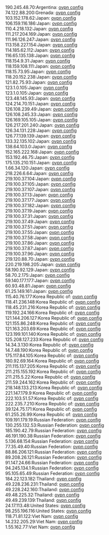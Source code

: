190.245.48.70:Argentina: [ovpn config](vpn/190_245_48_70.ovpn)  
74.122.88.200:Grenada: [ovpn config](vpn/74_122_88_200.ovpn)  
103.152.178.62:Japan: [ovpn config](vpn/103_152_178_62.ovpn)  
106.159.116.186:Japan: [ovpn config](vpn/106_159_116_186.ovpn)  
110.4.218.132:Japan: [ovpn config](vpn/110_4_218_132.ovpn)  
111.217.204.169:Japan: [ovpn config](vpn/111_217_204_169.ovpn)  
111.96.126.247:Japan: [ovpn config](vpn/111_96_126_247.ovpn)  
113.158.227.154:Japan: [ovpn config](vpn/113_158_227_154.ovpn)  
114.185.62.112:Japan: [ovpn config](vpn/114_185_62_112.ovpn)  
116.65.135.138:Japan: [ovpn config](vpn/116_65_135_138.ovpn)  
118.154.9.31:Japan: [ovpn config](vpn/118_154_9_31.ovpn)  
118.159.108.111:Japan: [ovpn config](vpn/118_159_108_111.ovpn)  
118.15.73.95:Japan: [ovpn config](vpn/118_15_73_95.ovpn)  
118.20.152.238:Japan: [ovpn config](vpn/118_20_152_238.ovpn)  
121.82.75.93:Japan: [ovpn config](vpn/121_82_75_93.ovpn)  
123.1.0.105:Japan: [ovpn config](vpn/123_1_0_105.ovpn)  
123.1.0.105:Japan: [ovpn config](vpn/123_1_0_105.ovpn)  
123.48.145.93:Japan: [ovpn config](vpn/123_48_145_93.ovpn)  
124.214.70.151:Japan: [ovpn config](vpn/124_214_70_151.ovpn)  
126.108.239.49:Japan: [ovpn config](vpn/126_108_239_49.ovpn)  
126.108.245.33:Japan: [ovpn config](vpn/126_108_245_33.ovpn)  
126.169.105.105:Japan: [ovpn config](vpn/126_169_105_105.ovpn)  
126.217.201.240:Japan: [ovpn config](vpn/126_217_201_240.ovpn)  
126.34.131.228:Japan: [ovpn config](vpn/126_34_131_228.ovpn)  
126.77.139.139:Japan: [ovpn config](vpn/126_77_139_139.ovpn)  
133.32.135.102:Japan: [ovpn config](vpn/133_32_135_102.ovpn)  
138.64.103.0:Japan: [ovpn config](vpn/138_64_103_0.ovpn)  
152.165.222.168:Japan: [ovpn config](vpn/152_165_222_168.ovpn)  
153.192.46.75:Japan: [ovpn config](vpn/153_192_46_75.ovpn)  
175.135.210.151:Japan: [ovpn config](vpn/175_135_210_151.ovpn)  
1.66.34.120:Japan: [ovpn config](vpn/1_66_34_120.ovpn)  
218.226.6.64:Japan: [ovpn config](vpn/218_226_6_64.ovpn)  
219.100.37.104:Japan: [ovpn config](vpn/219_100_37_104.ovpn)  
219.100.37.105:Japan: [ovpn config](vpn/219_100_37_105.ovpn)  
219.100.37.107:Japan: [ovpn config](vpn/219_100_37_107.ovpn)  
219.100.37.13:Japan: [ovpn config](vpn/219_100_37_13.ovpn)  
219.100.37.177:Japan: [ovpn config](vpn/219_100_37_177.ovpn)  
219.100.37.182:Japan: [ovpn config](vpn/219_100_37_182.ovpn)  
219.100.37.19:Japan: [ovpn config](vpn/219_100_37_19.ovpn)  
219.100.37.31:Japan: [ovpn config](vpn/219_100_37_31.ovpn)  
219.100.37.49:Japan: [ovpn config](vpn/219_100_37_49.ovpn)  
219.100.37.51:Japan: [ovpn config](vpn/219_100_37_51.ovpn)  
219.100.37.55:Japan: [ovpn config](vpn/219_100_37_55.ovpn)  
219.100.37.58:Japan: [ovpn config](vpn/219_100_37_58.ovpn)  
219.100.37.86:Japan: [ovpn config](vpn/219_100_37_86.ovpn)  
219.100.37.87:Japan: [ovpn config](vpn/219_100_37_87.ovpn)  
219.100.37.96:Japan: [ovpn config](vpn/219_100_37_96.ovpn)  
219.120.88.70:Japan: [ovpn config](vpn/219_120_88_70.ovpn)  
220.219.198.205:Japan: [ovpn config](vpn/220_219_198_205.ovpn)  
58.190.92.129:Japan: [ovpn config](vpn/58_190_92_129.ovpn)  
58.70.2.175:Japan: [ovpn config](vpn/58_70_2_175.ovpn)  
59.140.177.177:Japan: [ovpn config](vpn/59_140_177_177.ovpn)  
60.93.48.81:Japan: [ovpn config](vpn/60_93_48_81.ovpn)  
61.25.149.161:Japan: [ovpn config](vpn/61_25_149_161.ovpn)  
115.40.76.177:Korea Republic of: [ovpn config](vpn/115_40_76_177.ovpn)  
118.41.236.148:Korea Republic of: [ovpn config](vpn/118_41_236_148.ovpn)  
118.45.231.216:Korea Republic of: [ovpn config](vpn/118_45_231_216.ovpn)  
119.192.24.166:Korea Republic of: [ovpn config](vpn/119_192_24_166.ovpn)  
121.144.206.127:Korea Republic of: [ovpn config](vpn/121_144_206_127.ovpn)  
121.155.86.248:Korea Republic of: [ovpn config](vpn/121_155_86_248.ovpn)  
121.163.203.69:Korea Republic of: [ovpn config](vpn/121_163_203_69.ovpn)  
123.199.101.140:Korea Republic of: [ovpn config](vpn/123_199_101_140.ovpn)  
125.208.127.233:Korea Republic of: [ovpn config](vpn/125_208_127_233.ovpn)  
14.34.3.130:Korea Republic of: [ovpn config](vpn/14_34_3_130.ovpn)  
14.7.48.190:Korea Republic of: [ovpn config](vpn/14_7_48_190.ovpn)  
175.117.84.105:Korea Republic of: [ovpn config](vpn/175_117_84_105.ovpn)  
180.92.69.164:Korea Republic of: [ovpn config](vpn/180_92_69_164.ovpn)  
211.115.137.205:Korea Republic of: [ovpn config](vpn/211_115_137_205.ovpn)  
211.215.155.192:Korea Republic of: [ovpn config](vpn/211_215_155_192.ovpn)  
211.215.5.22:Korea Republic of: [ovpn config](vpn/211_215_5_22.ovpn)  
211.59.244.162:Korea Republic of: [ovpn config](vpn/211_59_244_162.ovpn)  
218.148.133.213:Korea Republic of: [ovpn config](vpn/218_148_133_213.ovpn)  
221.147.179.9:Korea Republic of: [ovpn config](vpn/221_147_179_9.ovpn)  
222.103.51.57:Korea Republic of: [ovpn config](vpn/222_103_51_57.ovpn)  
222.235.7.210:Korea Republic of: [ovpn config](vpn/222_235_7_210.ovpn)  
39.124.75.171:Korea Republic of: [ovpn config](vpn/39_124_75_171.ovpn)  
61.255.26.99:Korea Republic of: [ovpn config](vpn/61_255_26_99.ovpn)  
109.191.179.19:Russian Federation: [ovpn config](vpn/109_191_179_19.ovpn)  
130.255.132.53:Russian Federation: [ovpn config](vpn/130_255_132_53.ovpn)  
185.190.42.79:Russian Federation: [ovpn config](vpn/185_190_42_79.ovpn)  
46.191.190.38:Russian Federation: [ovpn config](vpn/46_191_190_38.ovpn)  
5.136.68.154:Russian Federation: [ovpn config](vpn/5_136_68_154.ovpn)  
77.35.49.40:Russian Federation: [ovpn config](vpn/77_35_49_40.ovpn)  
88.86.206.121:Russian Federation: [ovpn config](vpn/88_86_206_121.ovpn)  
89.208.26.121:Russian Federation: [ovpn config](vpn/89_208_26_121.ovpn)  
91.147.24.66:Russian Federation: [ovpn config](vpn/91_147_24_66.ovpn)  
94.245.134.1:Russian Federation: [ovpn config](vpn/94_245_134_1.ovpn)  
95.105.65.49:Russian Federation: [ovpn config](vpn/95_105_65_49.ovpn)  
184.22.123.182:Thailand: [ovpn config](vpn/184_22_123_182.ovpn)  
49.228.236.231:Thailand: [ovpn config](vpn/49_228_236_231.ovpn)  
49.228.242.160:Thailand: [ovpn config](vpn/49_228_242_160.ovpn)  
49.48.225.32:Thailand: [ovpn config](vpn/49_48_225_32.ovpn)  
49.49.239.139:Thailand: [ovpn config](vpn/49_49_239_139.ovpn)  
24.17.113.48:United States: [ovpn config](vpn/24_17_113_48.ovpn)  
98.255.196.116:United States: [ovpn config](vpn/98_255_196_116.ovpn)  
118.71.81.122:Viet Nam: [ovpn config](vpn/118_71_81_122.ovpn)  
14.232.205.29:Viet Nam: [ovpn config](vpn/14_232_205_29.ovpn)  
1.55.162.77:Viet Nam: [ovpn config](vpn/1_55_162_77.ovpn)  
